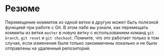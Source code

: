 # Резюме

Перемещение коммитов из одной ветки в другую может быть полезной функцией при работе с Git. В этом лабе вы узнали, как перемещать коммиты из ветки `master` в новую ветку с использованием команд `git branch`, `git reset` и `git checkout`. Помните, что это работает только в том случае, если изменения были только закоммичены локально и не были отправлены на удаленный репозиторий.
